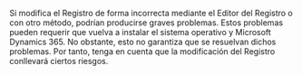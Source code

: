Si modifica el Registro de forma incorrecta mediante el Editor del Registro o con otro método, podrían producirse graves problemas. Estos problemas pueden requerir que vuelva a instalar el sistema operativo y Microsoft Dynamics 365. No obstante, esto no garantiza que se resuelvan dichos problemas. Por tanto, tenga en cuenta que la modificación del Registro conllevará ciertos riesgos.